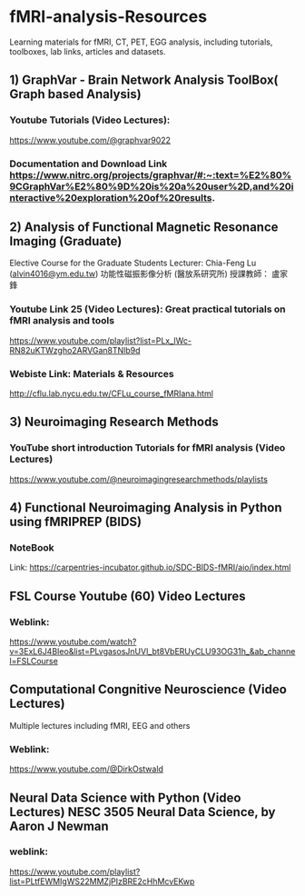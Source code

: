 # fMRI-analysis-Resources
Learning materials for fMRI, CT, PET, EGG analysis, including tutorials, toolboxes, lab links, articles and datasets.

## 1) GraphVar - Brain Network Analysis ToolBox( Graph based Analysis)
### Youtube Tutorials (Video Lectures): 
https://www.youtube.com/@graphvar9022
### Documentation and Download Link https://www.nitrc.org/projects/graphvar/#:~:text=%E2%80%9CGraphVar%E2%80%9D%20is%20a%20user%2D,and%20interactive%20exploration%20of%20results.

## 2) Analysis of Functional Magnetic Resonance Imaging (Graduate)
 Elective Course for the Graduate Students
Lecturer: Chia-Feng Lu (alvin4016@ym.edu.tw)
功能性磁振影像分析 (醫放系研究所)
授課教師： 盧家鋒
### Youtube Link 25 (Video Lectures): Great practical tutorials on fMRI analysis and tools
https://www.youtube.com/playlist?list=PLx_IWc-RN82uKTWzgho2ARVGan8TNlb9d
### Webiste Link: Materials & Resources
http://cflu.lab.nycu.edu.tw/CFLu_course_fMRIana.html

## 3) Neuroimaging Research Methods
### YouTube short introduction Tutorials for fMRI analysis (Video Lectures)
https://www.youtube.com/@neuroimagingresearchmethods/playlists

## 4) Functional Neuroimaging Analysis in Python using fMRIPREP (BIDS)
### NoteBook 
Link: https://carpentries-incubator.github.io/SDC-BIDS-fMRI/aio/index.html

## FSL Course Youtube (60) Video Lectures
### Weblink:
https://www.youtube.com/watch?v=3ExL6J4BIeo&list=PLvgasosJnUVl_bt8VbERUyCLU93OG31h_&ab_channel=FSLCourse

## Computational Congnitive Neuroscience (Video Lectures) 
Multiple lectures including fMRI, EEG and others
### Weblink:
https://www.youtube.com/@DirkOstwald

## Neural Data Science with Python (Video Lectures) NESC 3505 Neural Data Science, by Aaron J Newman
### weblink: 
https://www.youtube.com/playlist?list=PLtfEWMIgWS22MMZjPIzBRE2cHhMcvEKwp
